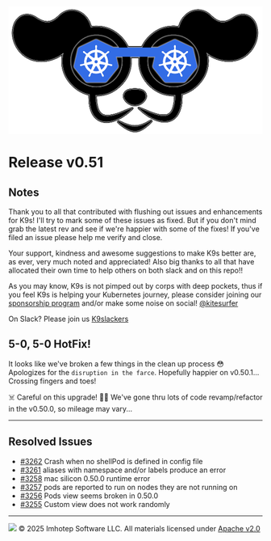 <img src="https://raw.githubusercontent.com/derailed/k9s/master/assets/k9s.png" align="center" width="800" height="auto"/>

# Release v0.51

## Notes

Thank you to all that contributed with flushing out issues and enhancements for K9s!
I'll try to mark some of these issues as fixed. But if you don't mind grab the latest rev
and see if we're happier with some of the fixes!
If you've filed an issue please help me verify and close.

Your support, kindness and awesome suggestions to make K9s better are, as ever, very much noted and appreciated!
Also big thanks to all that have allocated their own time to help others on both slack and on this repo!!

As you may know, K9s is not pimped out by corps with deep pockets, thus if you feel K9s is helping your Kubernetes journey,
please consider joining our [sponsorship program](https://github.com/sponsors/derailed) and/or make some noise on social! [@kitesurfer](https://twitter.com/kitesurfer)

On Slack? Please join us [K9slackers](https://join.slack.com/t/k9sers/shared_invite/enQtOTA5MDEyNzI5MTU0LWQ1ZGI3MzliYzZhZWEyNzYxYzA3NjE0YTk1YmFmNzViZjIyNzhkZGI0MmJjYzhlNjdlMGJhYzE2ZGU1NjkyNTM)

## 5-0, 5-0 HotFix!

It looks like we've broken a few things in the clean up process 😳
Apologizes for the `disruption in the farce`. Hopefully happier on v0.50.1...
Crossing fingers and toes!

☠️ Careful on this upgrade! 🏴‍☠️
We've gone thru lots of code revamp/refactor in the v0.50.0, so mileage may vary...

---

## Resolved Issues

* [#3262](https://github.com/derailed/k9s/issues/3262) Crash when no shellPod is defined in config file
* [#3261](https://github.com/derailed/k9s/issues/3261) aliases with namespace and/or labels produce an error
* [#3258](https://github.com/derailed/k9s/issues/3258) mac silicon 0.50.0 runtime error
* [#3257](https://github.com/derailed/k9s/issues/3257) pods are reported to run on nodes they are not running on
* [#3256](https://github.com/derailed/k9s/issues/3256) Pods view seems broken in 0.50.0
* [#3255](https://github.com/derailed/k9s/issues/3255) Custom view does not work randomly


---
<img src="https://raw.githubusercontent.com/derailed/k9s/master/assets/imhotep_logo.png" width="32" height="auto"/> © 2025 Imhotep Software LLC. All materials licensed under [Apache v2.0](http://www.apache.org/licenses/LICENSE-2.0)